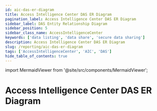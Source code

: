 ```yaml
---
id: aic-das-er-diagram
title: Access Intelligence Center DAS ER Diagram
pagination_label: Access Intelligence Center DAS ER Diagram
sidebar_label: DAS Entity Relationship Diagram
sidebar_position: 5
sidebar_class_name: AccessIntelligenceCenter
keywords: ['data listing', 'data share', 'secure data sharing']
description: Access Intelligence Center DAS ER Diagram
slug: /reporting/aic-das-er-diagram
tags: ['AccessIntelligenceCenter', 'AIC', 'DAS']
hide_table_of_contents: true
---
```


import MermaidViewer from '@site/src/components/MermaidViewer';

# Access Intelligence Center DAS ER Diagram

<!-- Identity Attributes are to be worked on later because there are no current default values -->

<MermaidViewer diagram='erDiagram
    "ACCOUNTS" {
        varchar USER_IDN_ID "This is the unique IDN id for the user"
        int USER_ID "This is the unique identifier for the account user"
        int ACCOUNT_BAM_ID "This is the account BAM identifier"
        varchar SOURCE_IDN_ID " This is the IDN source identifier"     
        varchar DEPARTMENT "This is the department associated with the account"
        varchar USER_NAME "This is the user name associated with the account"
        varchar USER_DISPLAY_NAME "This is the human friendly label for the user associated with the account"
        boolean USER_LOCKED "This shows if the user is locked or not"
        varchar USER_DOMAIN "This is the domain associated with the account"
        boolean USER_DISABLED "This shows is the user is disables or not"
        boolean USER_PASSWORD_NEVER_EXPIRES "This shows if the password never expires"
        boolean USER_PASSWORD_NOT_REQUIRED "This shows if the user requires a password or not"
        varchar USER_UID "This is the unique identifier for the user"
        varchar SOURCE_DB "This shows the soure db connection"
        varchar RA_ENTITY_TYPE_NAME "This is the name of the ra entity type"
        boolean EXTERNAL_ACCOUNTS "This shows if the accounts are external or not"
        timestamp TENANT_USER_SYNC_DATE "This is the date the account data was synced to the table"
        boolean NO_GROUP "This shows if the account is not in any group"
    }
    "USER_ACLS_WITH_HIERARCHY" {
        int USER_ID "This is the unique identifier for the user"
        int PERMISSION_TYPE_ID "This is the permission type identifier"
    }
    "PERMISSION_TYPE_LIVE" {
        int PERMISSION_TYPE_ID "This is the permission type identifier"
        varchar PERMISSION_TYPE_NAME "This is the name of the live permission type"
        boolean IS_SHARE "This shows if the user is sharable or not"
        timestamp PERMISSION_TYPE_SYNC_DATE "This is the date the permission type data was synced to the table"
    }
    "USER_ROLE_WITH_HIERARCHY" {
        int USER_ID "This is the unique identifier for the user"
        int ROLE_ID "This is the unique identifier for the role"
        timestamp USER_ROLE_HIERARCHY_SYNC_DATE "This is the date the data was synced to the table"
    }
    "ROLES" {
        int ROLE_ID PK "This is the unique identifier for the role"
        int GROUP_BAM_ID "This is the group BAM identifier"
        varchar ROLE_NAME "This is the human-readable name of the role"   
        varchar ROLE_DOMAIN "This is the domain associated with the role"
        varchar ROLE_IDN_ID "This is the unique IDN id for the role"
        int CONTAINS_ALL_USERS_TYPE "This shows the number of user types associated with the role"
        int USERS_COUNT_LESS_EXCLUSIONS "This is the number of user count less exclusions associated with the role"
        int USERS_PERCENTAGE "This is the user percentage associated with the role"
        int RA_ROLES_COLLECTOR_ID "This is the roles collector identifier"
        boolean CREATES_LOOP "This shows if the role creates a loop or not"
        int TOTAL_USERS_COUNT "This shoes the number of users associated with the role"
        timestamp ROLES_SYNC_DATE "This is the date the role data was synced to the table"
    }
    "ROLE_WITH_CHILDREN_HIERARCHY" {
        int ROLE_ID PK "This is the unique identifier for the role"
        int CHILD_ROLE_ID "This is the unique identifier for the child role"
        varchar ROLE_PATH "This is the path of the role"   
        boolean NESTED_ENTITLEMENT "This shows if the role is associated with nested entitlement or not"   
    }
    "USER_APPLICATIONS" {
        int USER_ID "This is the unique identifier for the user"
        int USER_APPLICATION "This is application associated with the user"
    }
    "USER_PERMISSION" {
        int ACL_ID PK "This is the unique identifier for the acl"
        int USER_ID PK "This is the unique identifier for the user"
        int USER_BR_PERMISSION_ID "This is the unique identifier for the user br permission" 
        varchar PERMISSION_KEY "This is the user permission key"
        int RA_PERMISSION_TYPE_ID "This is the unique identifier for the permission type"
        timestamp USER_PERMISSION_SYNC_DATE "This is the date the user permission data was synced to the table"
    }
    "ROLE_BR_PERMISSION" {
        int ACL_ID PK "This is the unique identifier for the acl associated with the role"
        int ROLE_BR_PERMISSION_ID "This is the unique identifier for the role br permission" 
        int RA_ROLE_ID "This is the unique identifier for the role"
        int ROLE_PERMISSION_TYPE_ID "This is the unique identifier for the permission type associated with the role"
        timestamp ROLE_PERMISSION_SYNC_DATE "This is the date the role permission data was synced to the table"
    }
    "BUSINESS_SERVICE_LIVE" {
        int BR_ID PK "This is the unique identifier for the BR"
        int ACL_ID PK "This is the unique identifier for the ACL associated with the role"
        int PARENT_BAM_ID "This is the parent BAM identifier"
        boolean Sensitive_Resource "This shows if the business service is sensitive or not"
        varchar Application_Name "This is the name of the application"
        varchar Critical_Resource_Name "This is critical resource name"
        varchar NAME "This is the name associated with the business service"
        varchar FULL_PATH "This is the full path of the business service"
        boolean SOFT_DELETE "This shows if the business live service was soft deleted or not"
        boolean HARD_DELETE "This shows if the business live service was hard deleted or not"
        int PARENT_BR_ID "This is the unique identifier for the parent"
        int BUSINESS_SERVICE_ID "This is the unique identifier for the business service"
        timestamp BUSINESS_SERVICE_LIVE_SYNC_DATE "This is the date the live business service data was synced to the table"
    }
    BAM_LIVE {
        int PARENT_BAM_ID PK "This is the parent BAM identifier"
        int BAM_TYPE_ID "This is the BAM type identifier"
        varchar BAM_NAME "This is the name of the BAM"
        timestamp BAM_SYNC_DATE "This is the date the BAM data was synced to the table"
    }
    SENSITIVE_FILES {
        int BR_ID FK "This is the unique identifier for the BR"
        int DC_ID_S "This is the unique identifier for the DC"
        varchar FILE_NAME_S "This is the name of the file"
        varchar SENSITIVE_FILES "This is the name of the sensitive file"
    }
    DATA_CLASSIFICATION {
        int POLICY_ID FK "This is the unique identifier for the policy"
        int DATA_CLASSIFICATION_ID PK "This is the unique identifier for the DC"
        int RULE_ID PK "This is the unique identifier for the DC rule"
        int BR_ID PK "This is the unique identifier for the BR"
        timestamp DATA_CLASSIFICATION_SYNC_DATE "This is the date the DC data was synced to the table"
    }
    POLICY {
        int POLICY_ID PK "This is the unique identifier for the policy"
        varchar POLICY_NAME "This is the name of the policy"
        boolean POLICY_IS_ACTIVE "This shows if the policy is active or not"
        boolean POLICY_IS_INTERNAL "This shows if the policy is internal or not"
        timestamp POLICY_SYNC_DATE "This is the date the policy data was synced to the table"
        boolean POLICY_DELETED "This shows if the policy is deleted or not"
    }
    DATA_CLASS_FILES {
        int DATA_CLASSIFICATION_ID PK "This is the unique identifier for the DC"
        int DCF_ID "This is the unique identifier for the DCF"
        varchar FILE_NAME "This is the name of the data class file"
        int MATCH_COUNT "This shows the number of matches"
        timestamp DATA_CLASSIFICATION_RESULTS_FILES_SYNC_DATE "This is the date the data classification data was synced to the table"
    }
    DC_POLICY_RULE_CATEGORY {
        int CATEGORY_ID FK "This is the unique identifier for the category"
        int RULE_ID PK "This is the unique identifier for the DC rule"
        timestamp POLICY_RULE_SYNC_DATE "This is the date the policy-rule data was synced to the table"
    }
    DATA_CLASSIFICATION_CATEGORY {
        int CATEGORY_ID PK "This is the unique identifier for the category"
        varchar DATA_CLASSIFICATION_CATEGORY_NAME "This is the name od the DC category"
        int SENSITIVITY_LEVEL "This is the sensitivity level of the DC"
        timestamp DATA_CLASSIFICATION_SYNC_DATE "This is the date the DC category data was synced to the table"
    }
    ACCOUNTS ||--o{ USER_ACLS_WITH_HIERARCHY : "associated to and owns"
    USER_ACLS_WITH_HIERARCHY ||--o{ PERMISSION_TYPE_LIVE : "associated to and owns"
    ACCOUNTS ||--o{ USER_ROLE_WITH_HIERARCHY : "associated to and owns"
    USER_ROLE_WITH_HIERARCHY ||--o{ ROLES : "associated to and owns"
    USER_ROLE_WITH_HIERARCHY ||--o{ ROLE_WITH_CHILDREN_HIERARCHY : "associated to and owns"
    ACCOUNTS ||--o{ USER_APPLICATIONS : "associated to and owns"
    ACCOUNTS ||--o{ USER_PERMISSION : "associated to and owns"
    USER_PERMISSION ||--o{ ROLE_BR_PERMISSION : "associated to and owns"
    USER_PERMISSION ||--o{ BUSINESS_SERVICE_LIVE : "associated to and owns"
    BUSINESS_SERVICE_LIVE ||--o{ BAM_LIVE : "associated to and owns"
    BUSINESS_SERVICE_LIVE ||--o{ SENSITIVE_FILES : "associated to and owns"
    BUSINESS_SERVICE_LIVE ||--o{ DATA_CLASSIFICATION : "associated to and owns"
    DATA_CLASSIFICATION ||--o{ POLICY : "associated to and owns"
    DATA_CLASSIFICATION ||--o{ DATA_CLASS_FILES : "associated to and owns"
    DATA_CLASSIFICATION ||--o{ DC_POLICY_RULE_CATEGORY : "associated to and owns"
    DC_POLICY_RULE_CATEGORY ||--o{ DATA_CLASSIFICATION_CATEGORY : "associated to and owns"'></MermaidViewer>